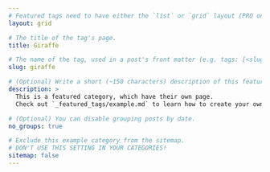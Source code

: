 ```yaml
---
# Featured tags need to have either the `list` or `grid` layout (PRO only).
layout: grid

# The title of the tag's page.
title: Giraffe

# The name of the tag, used in a post's front matter (e.g. tags: [<slug>]).
slug: giraffe

# (Optional) Write a short (~150 characters) description of this featured tag.
description: >
  This is a featured category, which have their own page.
  Check out `_featured_tags/example.md` to learn how to create your own. This is my first attempt to deal with the categories function ....

# (Optional) You can disable grouping posts by date.
no_groups: true

# Exclude this example category from the sitemap.
# DON'T USE THIS SETTING IN YOUR CATEGORIES!
sitemap: false
---
```

